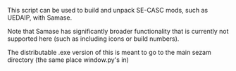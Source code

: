 This script can be used to build and unpack SE-CASC mods, such as UEDAIP, with Samase.

Note that Samase has significantly broader functionality that is currently not supported here (such as including icons or build numbers).

The distributable .exe version of this is meant to go to the main sezam directory (the same place window.py's in)